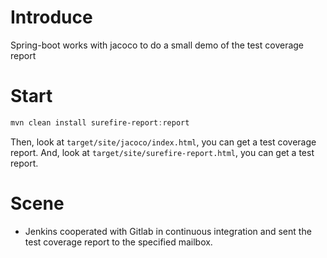 # Introduce
Spring-boot works with jacoco to do a small demo of the test coverage report
# Start
```powershell
mvn clean install surefire-report:report
```
Then, look at ``target/site/jacoco/index.html``, you can get a test coverage report.
And, look at ``target/site/surefire-report.html``, you can get a test report.
# Scene
 - Jenkins cooperated with Gitlab in continuous integration and sent the test coverage report to the specified mailbox.
